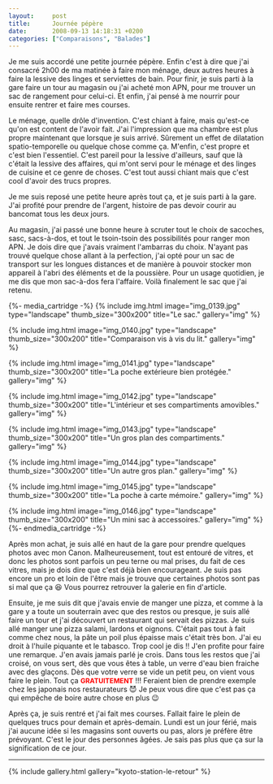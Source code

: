 ```yaml
---
layout:     post
title:      Journée pépère
date:       2008-09-13 14:18:31 +0200
categories: ["Comparaisons", "Balades"]
---
```


Je me suis accordé une petite journée pépère. Enfin c'est à dire que j'ai consacré 2h00 de ma matinée à faire mon
ménage, deux autres heures à faire la lessive des linges et serviettes de bain. Pour finir, je suis parti à la gare
faire un tour au magasin ou j'ai acheté mon APN, pour me trouver un sac de rangement pour celui-ci. Et enfin, j'ai
pensé à me nourrir pour ensuite rentrer et faire mes courses.

<!--more-->

Le ménage, quelle drôle d'invention. C'est chiant à faire, mais qu'est-ce qu'on est content de l'avoir fait. J'ai
l'impression que ma chambre est plus propre maintenant que lorsque je suis arrivé. Sûrement un effet de dilatation
spatio-temporelle ou quelque chose comme ça. M'enfin, c'est propre et c'est bien l'essentiel. C'est pareil pour la
lessive d'ailleurs, sauf que là c'était la lessive des affaires, qui m'ont servi pour le ménage et des linges de
cuisine et ce genre de choses. C'est tout aussi chiant mais que c'est cool d'avoir des trucs propres.

Je me suis reposé une petite heure après tout ça, et je suis parti à la gare. J'ai profité pour prendre de
l'argent, histoire de pas devoir courir au bancomat tous les deux jours.

Au magasin, j'ai passé une bonne heure à scruter tout le choix de sacoches, sasc, sacs-à-dos, et tout le
tsoin-tsoin des possibilités pour ranger mon APN. Je dois dire que j'avais vraiment l'ambarras du choix. N'ayant
pas trouvé quelque chose allant à la perfection, j'ai opté pour un sac de transport sur les longues distances et de
manière à pouvoir stocker mon appareil à l'abri des éléments et de la poussière. Pour un usage quotidien, je me dis
que mon sac-à-dos fera l'affaire. Voilà finalement le sac que j'ai retenu.

{%- media_cartridge -%}
{% include img.html
    image="img_0139.jpg"
    type="landscape"
    thumb_size="300x200"
    title="Le sac."
    gallery="img"
%}

{% include img.html
    image="img_0140.jpg"
    type="landscape"
    thumb_size="300x200"
    title="Comparaison vis à vis du lit."
    gallery="img"
%}

{% include img.html
    image="img_0141.jpg"
    type="landscape"
    thumb_size="300x200"
    title="La poche extérieure bien protégée."
    gallery="img"
%}

{% include img.html
    image="img_0142.jpg"
    type="landscape"
    thumb_size="300x200"
    title="L'intérieur et ses compartiments amovibles."
    gallery="img"
%}

{% include img.html
    image="img_0143.jpg"
    type="landscape"
    thumb_size="300x200"
    title="Un gros plan des compartiments."
    gallery="img"
%}

{% include img.html
    image="img_0144.jpg"
    type="landscape"
    thumb_size="300x200"
    title="Un autre gros plan."
    gallery="img"
%}

{% include img.html
    image="img_0145.jpg"
    type="landscape"
    thumb_size="300x200"
    title="La poche à carte mémoire."
    gallery="img"
%}

{% include img.html
    image="img_0146.jpg"
    type="landscape"
    thumb_size="300x200"
    title="Un mini sac à accessoires."
    gallery="img"
%}
{%- endmedia_cartridge -%}

Après mon achat, je suis allé en haut de la gare pour prendre quelques photos avec mon Canon. Malheureusement, tout
est entouré de vitres, et donc les photos sont parfois un peu terne ou mal prises, du fait de ces vitres, mais je
dois dire que c'est déjà bien encourageant. Je suis pas encore un pro et loin de l'être mais je trouve que
certaines photos sont pas si mal que ça :laughing: Vous pourrez retrouver la galerie en fin d'article.

Ensuite, je me suis dit que j'avais envie de manger une pizza, et comme à la gare y a toute un souterrain avec que
des restos ou presque, je suis allé faire un tour et j'ai découvert un restaurant qui servait des pizzas. Je suis
allé manger une pizza salami, lardons et oignons. C'était pas tout à fait comme chez nous, la pâte un poil plus
épaisse mais c'était très bon. J'ai eu droit à l'huile piquante et le tabasco. Trop cool je dis !! J'en profite
pour faire une remarque. J'en avais jamais parlé je crois. Dans tous les restos que j'ai croisé, on vous sert, dès
que vous êtes à table, un verre d'eau bien fraiche avec des glaçons. Dès que votre verre se vide un petit peu, on
vient vous faire le plein. Tout ça <span style="color: #ff0000; font-size:
small;"><strong>GRATUITEMENT</strong></span> !!! Feraient bien de prendre exemple chez les japonais nos
restaurateurs :smiling_imp: Je peux vous dire que c'est pas ça qui empêche de boire autre chose en plus :wink:

Après ça, je suis rentré et j'ai fait mes courses. Fallait faire le plein de quelques trucs pour demain et
après-demain. Lundi est un jour férié, mais j'ai aucune idée si les magasins sont ouverts ou pas, alors je préfère
être prévoyant. C'est le jour des personnes âgées. Je sais pas plus que ça sur la signification de ce jour.

-----

{% include gallery.html gallery="kyoto-station-le-retour" %}


